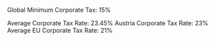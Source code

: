 
Global Minimum Corporate Tax: 15% 


Average Corporate Tax Rate: 23.45%
Austria Corporate Tax Rate: 23%
Average EU Corporate Tax Rate: 21%